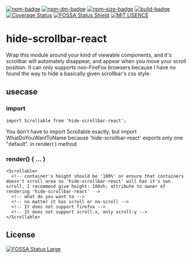 [![npm-badge]][npm]
[![npm-dm-badge]][npm-dm]
[![npm-size-badge]][npm-size]
[![build-badge]][build]
[![Coverage Status](https://coveralls.io/repos/github/exilee20c/hide-scrollbar-react/badge.svg?branch=master)](https://coveralls.io/github/exilee20c/hide-scrollbar-react?branch=master)
[![FOSSA Status Shield](https://app.fossa.io/api/projects/git%2Bgithub.com%2Fexilee20c%2Fhide-scrollbar-react.svg?type=shield)](https://app.fossa.io/projects/git%2Bgithub.com%2Fexilee20c%2Fhide-scrollbar-react?ref=badge_shield)
[![MIT LISENCE](https://img.shields.io/badge/license-MIT-blue.svg?style=flat)](https://github.com/exilee20c/hide-scrollbar-react/blob/master/LICENSE)


# hide-scrollbar-react

Wrap this module around your kind of viewable components, and it's scrollbar will automately disappear, and appear when you move your scroll position. It can only supports non-FireFox browsers because I have no found the way to hide a basically given scrollbar's css style.

## usecase

### import 
```
import Scrollable from 'hide-scrollbar-react';
```

You don't have to import Scrollable exactly, but import WhatDoYouWantToName because 'hide-scrollbar-react' exports only one "default".
in render( ) method

### render() { ... }

```
<Scrollable>
  <!-- container's height should be '100%' or ensure that containers doesn't scroll area so 'hide-scrollbar-react' will has it's own scroll, I recommend give height: 100vh; attribute to owner of rendering 'hide-scrollbar-react' -->
  <!-- what do you want to -->
  <!-- no matter it has scroll or no-scroll -->
  <!-- It does not support firefox -->
  <!-- It does not support scroll-x, only scroll-y -->
</Scrollable>
```

[npm]: https://www.npmjs.com/package/hide-scrollbar-react
[npm-badge]: https://img.shields.io/npm/v/hide-scrollbar-react.svg
[npm-dm]: https://npmcharts.com/compare/hide-scrollbar-react?minimal=true
[npm-dm-badge]: https://img.shields.io/npm/dm/hide-scrollbar-react.svg
[npm-size]: https://packagephobia.now.sh/badge?p=hide-scrollbar-react
[npm-size-badge]: https://badgen.now.sh/badge/install%20size/63.2%20kB/44CC11
[build-badge]: https://img.shields.io/travis/exilee20c/hide-scrollbar-react/master.png?style=flat-square
[build]: https://travis-ci.org/exilee20c/hide-scrollbar-react

## License

[![FOSSA Status Large](https://app.fossa.io/api/projects/git%2Bgithub.com%2Fexilee20c%2Fhide-scrollbar-react.svg?type=large)](https://app.fossa.io/projects/git%2Bgithub.com%2Fexilee20c%2Fhide-scrollbar-react?ref=badge_large)

